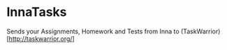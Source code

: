 # InnaTasks
Sends your Assignments, Homework and Tests from Inna to (TaskWarrior)[http://taskwarrior.org/]
